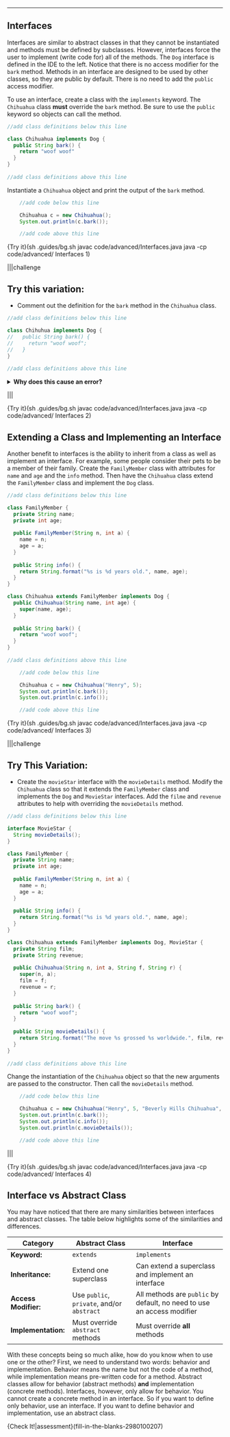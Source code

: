 ----------

## Interfaces

Interfaces are similar to abstract classes in that they cannot be instantiated and methods must be defined by subclasses. However, interfaces force the user to implement (write code for) all of the methods. The `Dog` interface is defined in the IDE to the left. Notice that there is no access modifier for the `bark` method. Methods in an interface are designed to be used by other classes, so they are public by default. There is no need to add the `public` access modifier.

To use an interface, create a class with the `implements` keyword. The `Chihuahua` class **must** override the `bark` method. Be sure to use the `public` keyword so objects can call the method.

```java
//add class definitions below this line

class Chihuahua implements Dog {
  public String bark() {
    return "woof woof"
  }
}
 
//add class definitions above this line
```

Instantiate a `Chihuahua` object and print the output of the `bark` method.

```java
    //add code below this line

    Chihuahua c = new Chihuahua();
    System.out.println(c.bark());

    //add code above this line
```

{Try it}(sh .guides/bg.sh javac code/advanced/Interfaces.java java -cp code/advanced/ Interfaces 1)

|||challenge
## Try this variation:
* Comment out the definition for the `bark` method in the `Chihuahua` class.

```java
//add class definitions below this line

class Chihuhua implements Dog {
//   public String bark() {
//     return "woof woof";
//   }
}
 
//add class definitions above this line
```

<details>
  <summary><strong>Why does this cause an error?</strong></summary>
  The <code>Dog</code> interface requires that classes override the <code>bark</code> method. Since the method is commented out, Java throws an error.
</details>

|||

{Try it}(sh .guides/bg.sh javac code/advanced/Interfaces.java java -cp code/advanced/ Interfaces 2)

## Extending a Class and Implementing an Interface

Another benefit to interfaces is the ability to inherit from a class as well as implement an interface. For example, some people consider their pets to be a member of their family. Create the `FamilyMember` class with attributes for `name` and `age` and the `info` method. Then have the `Chihuahua` class extend the `FamilyMember` class and implement the `Dog` class.

```java
//add class definitions below this line

class FamilyMember {
  private String name;
  private int age;
  
  public FamilyMember(String n, int a) {
    name = n;
    age = a;
  }
  
  public String info() {
    return String.format("%s is %d years old.", name, age);
  }
}

class Chihuahua extends FamilyMember implements Dog {
  public Chihuahua(String name, int age) {
    super(name, age);
  }
  
  public String bark() {
    return "woof woof";
  }
}
 
//add class definitions above this line
```

```java
    //add code below this line

    Chihuahua c = new Chihuahua("Henry", 5);
    System.out.println(c.bark());
    System.out.println(c.info());

    //add code above this line
```

{Try it}(sh .guides/bg.sh javac code/advanced/Interfaces.java java -cp code/advanced/ Interfaces 3)

|||challenge
## Try This Variation:
* Create the `movieStar` interface with the `movieDetails` method. Modify the `Chihuahua` class so that it extends the `FamilyMember` class and implements the `Dog` and `MovieStar` interfaces. Add the `filme` and `revenue` attributes to help with overriding the `movieDetails` method.
```java
//add class definitions below this line

interface MovieStar {
  String movieDetails();
}

class FamilyMember {
  private String name;
  private int age;
  
  public FamilyMember(String n, int a) {
    name = n;
    age = a;
  }
  
  public String info() {
    return String.format("%s is %d years old.", name, age);
  }
}

class Chihuahua extends FamilyMember implements Dog, MovieStar {
  private String film;
  private String revenue;
  
  public Chihuahua(String n, int a, String f, String r) {
    super(n, a);
    film = f;
    revenue = r;
  }
  
  public String bark() {
    return "woof woof";
  }
  
  public String movieDetails() {
    return String.format("The move %s grossed %s worldwide.", film, revenue);
  }
}
 
//add class definitions above this line
```

Change the instantiation of the `Chihuahua` object so that the new arguments are passed to the constructor. Then call the `movieDetails` method.

```java
    //add code below this line

    Chihuahua c = new Chihuahua("Henry", 5, "Beverly Hills Chihuahua", "$149,281,606");
    System.out.println(c.bark());
    System.out.println(c.info());
    System.out.println(c.movieDetails());

    //add code above this line
```

|||

{Try it}(sh .guides/bg.sh javac code/advanced/Interfaces.java java -cp code/advanced/ Interfaces 4)

## Interface vs Abstract Class

You may have noticed that there are many similarities between interfaces and abstract classes. The table below highlights some of the similarities and differences.

|Category|Abstract Class|Interface|
|--------|--------------|------------|
|**Keyword:**|`extends`|`implements`|
|**Inheritance:**|Extend one superclass|Can extend a superclass and implement an interface|
|**Access Modifier:**|Use `public`, `private`, and/or `abstract`|All methods are `public` by default, no need to use an access modifier|
|**Implementation:**|Must override `abstract` methods|Must override **all** methods|

With these concepts being so much alike, how do you know when to use one or the other? First, we need to understand two words: behavior and implementation. Behavior means the name but not the code of a method, while implementation means pre-written code for a method. Abstract classes allow for behavior (abstract methods) **and** implementation (concrete methods). Interfaces, however, only allow for behavior. You cannot create a concrete method in an interface. So if you want to define only behavior, use an interface. If you want to define behavior and implementation, use an abstract class.

{Check It!|assessment}(fill-in-the-blanks-2980100207)
